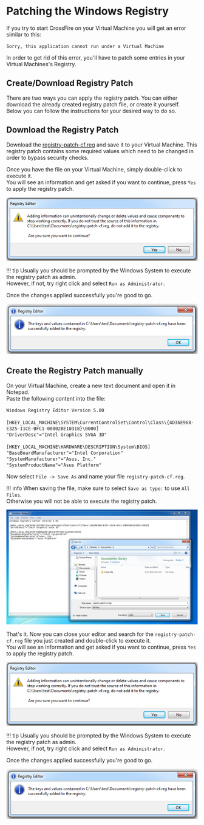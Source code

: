 # Patching the Windows Registry

If you try to start CrossFire on your Virtual Machine you will get an error similar to this:

```
Sorry, this application cannot run under a Virtual Machine
```

In order to get rid of this error, you'll have to patch some entries in your Virtual Machines's Registry.  

## Create/Download Registry Patch

There are two ways you can apply the registry patch. You can either download the already created registry patch file, or create it yourself.  
Below you can follow the instructions for your desired way to do so.

## Download the Registry Patch

Download the [registry-patch-cf.reg](https://github.com/PDDStudio/vmware-crossfire-patch/blob/master/patches/registry-patch-cf.reg) and save it to your Virtual Machine.
This registry patch contains some required values which need to be changed in order to bypass security checks.  

Once you have the file on your Virtual Machine, simply double-click to execute it.  
You will see an information and get asked if you want to continue, press `Yes` to apply the registry patch.  

![](../img/registry-patch/registry-editor-warning.png)

!!! tip
    Usually you should be prompted by the Windows System to execute the registry patch as admin.  
    However, if not, try right click and select `Run as Administrator`.  

Once the changes applied successfully you're good to go.  

![](../img/registry-patch/registry-editor-import-success.png)

## Create the Registry Patch manually

On your Virtual Machine, create a new text document and open it in Notepad.  
Paste the following content into the file:

```
Windows Registry Editor Version 5.00

[HKEY_LOCAL_MACHINE\SYSTEM\CurrentControlSet\Control\Class\{4D36E968-E325-11CE-BFC1-08002BE10318}\0000]
"DriverDesc"="Intel Graphics SVGA 3D"

[HKEY_LOCAL_MACHINE\HARDWARE\DESCRIPTION\System\BIOS]
"BaseBoardManufacturer"="Intel Corporation"
"SystemManufacturer"="Asus, Inc."
"SystemProductName"="Asus Platform"
```

Now select `File -> Save As` and name your file `registry-patch-cf.reg`.

!!! info
    When saving the file, make sure to select `Save as type:` to use `All Files`.  
    Otherwise you will not be able to execute the registry patch.

![](../img/registry-patch/manual-save-as-sample.png)  

That's it. Now you can close your editor and search for the `registry-patch-cf.reg` file you just created and double-click to execute it.  
You will see an information and get asked if you want to continue, press `Yes` to apply the registry patch.  

![](../img/registry-patch/registry-editor-warning.png)

!!! tip
    Usually you should be prompted by the Windows System to execute the registry patch as admin.  
    However, if not, try right click and select `Run as Administrator`.  

Once the changes applied successfully you're good to go.  

![](../img/registry-patch/registry-editor-import-success.png)


